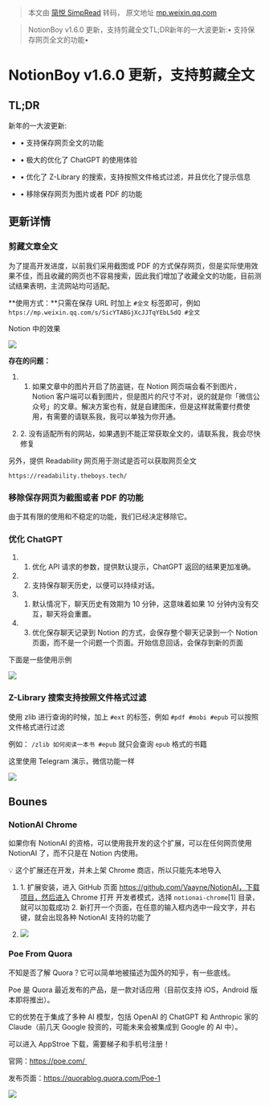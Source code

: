 > 本文由 [简悦 SimpRead](http://ksria.com/simpread/) 转码， 原文地址 [mp.weixin.qq.com](https://mp.weixin.qq.com/s/KKqWt47wG7EwNwq5xll4-A)

> NotionBoy v1.6.0 更新，支持剪藏全文TL;DR新年的一大波更新:• 支持保存网页全文的功能•

NotionBoy v1.6.0 更新，支持剪藏全文
==========================

TL;DR
-----

新年的一大波更新:

*   • 支持保存网页全文的功能
    
*   • 极大的优化了 ChatGPT 的使用体验
    
*   • 优化了 Z-Library 的搜索，支持按照文件格式过滤，并且优化了提示信息
    
*   • 移除保存网页为图片或者 PDF 的功能
    

更新详情
----

### 剪藏文章全文

为了提高开发进度，以前我们采用截图或 PDF 的方式保存网页，但是实际使用效果不佳，而且收藏的网页也不容易搜索，因此我们增加了收藏全文的功能，目前测试结果表明，主流网站均可适配。

**使用方式：**只需在保存 URL 时加上 `#全文` 标签即可，例如`htps://mp.weixin.qq.com/s/SicYTABGjXcJJTqYEbL5dQ #全文`

Notion 中的效果

![](https://mmbiz.qpic.cn/mmbiz_jpg/TDFUU0xqbxKzEsSQUaGW29vM7H85feV1uSOmT6oRQGQ47n67DDgN6HmdVU7G3Cib9pKdokfa7hc1KhaMgj5y3sg/640?wx_fmt=jpeg)

  

**存在的问题：**

1.  1. 如果文章中的图片开启了防盗链，在 Notion 网页端会看不到图片，Notion 客户端可以看到图片，但是图片的尺寸不对，说的就是你「微信公众号」的文章。解决方案也有，就是自建图床，但是这样就需要付费使用，有需要的请联系我，我可以单独为你开通。
    
2.  2. 没有适配所有的网站，如果遇到不能正常获取全文的，请联系我，我会尽快修复
    

另外，提供 Readability 网页用于测试是否可以获取网页全文

`https://readability.theboys.tech/`

### 移除保存网页为截图或者 PDF 的功能

由于其有限的使用和不稳定的功能，我们已经决定移除它。

### 优化 ChatGPT

1.  1. 优化 API 请求的参数，提供默认提示，ChatGPT 返回的结果更加准确。
    
2.  2. 支持保存聊天历史，以便可以持续对话。
    

1.  1. 默认情况下，聊天历史有效期为 10 分钟，这意味着如果 10 分钟内没有交互，聊天将会重置。
    

4.  3. 优化保存聊天记录到 Notion 的方式，会保存整个聊天记录到一个 Notion 页面，而不是一个问题一个页面。开始信息回话，会保存到新的页面
    

下面是一些使用示例

![](https://mmbiz.qpic.cn/mmbiz_png/TDFUU0xqbxKzEsSQUaGW29vM7H85feV15PCSXnyxX4dgsWfpgeRpaUFAHNZTBPWLCCMG62UH6HC4XQD8kQme8w/640?wx_fmt=png)

  

### Z-Library 搜索支持按照文件格式过滤

使用 zlib 进行查询的时候，加上 `#ext` 的标签，例如 `#pdf #mobi #epub` 可以按照文件格式进行过滤

例如： `/zlib 如何阅读一本书 #epub` 就只会查询 `epub` 格式的书籍

这里使用 Telegram 演示，微信功能一样

![](https://mmbiz.qpic.cn/mmbiz_jpg/TDFUU0xqbxKzEsSQUaGW29vM7H85feV1rKdj4MKWDoDjWw53wocM03qYKZUJoc2PBuk0JCbVmEadWK9IslfViag/640?wx_fmt=jpeg)

  

Bounes
------

### NotionAI Chrome

如果你有 NotionAI 的资格，可以使用我开发的这个扩展，可以在任何网页使用 NotionAI 了，而不只是在 Notion 内使用。

💡 这个扩展还在开发，并未上架 Chrome 商店，所以只能先本地导入

1.  1. 扩展安装，进入 GitHub 页面 https://github.com/Vaayne/NotionAI，下载项目，然后进入 Chrome 打开 开发者模式，选择 `notionai-chrome`[1] 目录，就可以加载成功 2. 新打开一个页面，在任意的输入框内选中一段文字，并右键，就会出现各种 NotionAI 支持的功能了
    
2.  ![](https://mmbiz.qpic.cn/mmbiz_png/TDFUU0xqbxKzEsSQUaGW29vM7H85feV1dZbOv6e2AU4S5ZN4eUJQTbs4Yv0GZstnOXElWeBKfib1YMloicvwZfzQ/640?wx_fmt=png)
    
      
    

### Poe From Quora

不知是否了解 Quora？它可以简单地被描述为国外的知乎，有一些底线。

Poe 是 Quora 最近发布的产品，是一款对话应用（目前仅支持 iOS，Android 版本即将推出）。

它的优势在于集成了多种 AI 模型，包括 OpenAI 的 ChatGPT 和 Anthropic 家的 Claude（前几天 Google 投资的，可能未来会被集成到 Google 的 AI 中）。

可以进入 AppStroe 下载，需要梯子和手机号注册！

官网：https://poe.com/ 

发布页面：https://quorablog.quora.com/Poe-1

![](https://mmbiz.qpic.cn/mmbiz_png/TDFUU0xqbxKzEsSQUaGW29vM7H85feV1eHzSDHq1lWibw8lwOg92XSn9VwQr2huaPEAwShGZicySuQf3hfcLsQXw/640?wx_fmt=png)